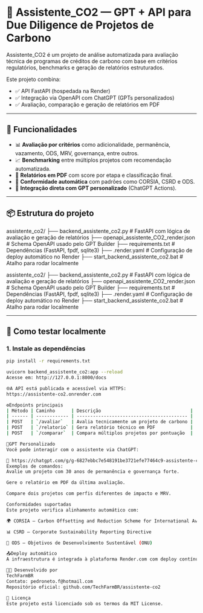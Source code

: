 # 🧠 Assistente_CO2 — GPT + API para Due Diligence de Projetos de Carbono

Assistente_CO2 é um projeto de análise automatizada para avaliação técnica de programas de créditos de carbono com base em critérios regulatórios, benchmarks e geração de relatórios estruturados.

Este projeto combina:

- ✅ API FastAPI (hospedada na Render)
- ✅ Integração via OpenAPI com ChatGPT (GPTs personalizados)
- ✅ Avaliação, comparação e geração de relatórios em PDF

---

## 🚀 Funcionalidades

- 📊 **Avaliação por critérios** como adicionalidade, permanência, vazamento, ODS, MRV, governança, entre outros.
- 📈 **Benchmarking** entre múltiplos projetos com recomendação automatizada.
- 📄 **Relatórios em PDF** com score por etapa e classificação final.
- 🔗 **Conformidade automática** com padrões como CORSIA, CSRD e ODS.
- 🤖 **Integração direta com GPT personalizado** (ChatGPT Actions).

---

## 📦 Estrutura do projeto

assistente_co2/
├── backend_assistente_co2.py # FastAPI com lógica de avaliação e geração de relatórios
├── openapi_assistente_CO2_render.json # Schema OpenAPI usado pelo GPT Builder
├── requirements.txt # Dependências (FastAPI, fpdf, sqlite3)
├── .render.yaml # Configuração de deploy automático no Render
├── start_backend_assistente_co2.bat # Atalho para rodar localmente

assistente_co2/
├── backend_assistente_co2.py # FastAPI com lógica de avaliação e geração de relatórios
├── openapi_assistente_CO2_render.json # Schema OpenAPI usado pelo GPT Builder
├── requirements.txt # Dependências (FastAPI, fpdf, sqlite3)
├── .render.yaml # Configuração de deploy automático no Render
├── start_backend_assistente_co2.bat # Atalho para rodar localmente


---

## 🧪 Como testar localmente

### 1. Instale as dependências

```bash
pip install -r requirements.txt

uvicorn backend_assistente_co2:app --reload
Acesse em: http://127.0.0.1:8000/docs

🌐A API está publicada e acessível via HTTPS:
https://assistente-co2.onrender.com

⚙️Endpoints principais
| Método | Caminho      | Descrição                                 |
| ------ | ------------ | ----------------------------------------- |
| POST   | `/avaliar`   | Avalia tecnicamente um projeto de carbono |
| POST   | `/relatorio` | Gera relatório técnico em PDF             |
| POST   | `/comparar`  | Compara múltiplos projetos por pontuação  |

🤖GPT Personalizado
Você pode interagir com o assistente via ChatGPT:

🔗 https://chatgpt.com/g/g-6827ebbc7e548191be3721efe77464c9-assistente-co2
Exemplos de comandos:
Avalie um projeto com 30 anos de permanência e governança forte.

Gere o relatório em PDF da última avaliação.

Compare dois projetos com perfis diferentes de impacto e MRV.

Conformidades suportadas
Este projeto verifica alinhamento automático com:

🌍 CORSIA – Carbon Offsetting and Reduction Scheme for International Aviation

📊 CSRD – Corporate Sustainability Reporting Directive

🎯 ODS – Objetivos de Desenvolvimento Sustentável (ONU)

📤Deploy automático
A infraestrutura é integrada à plataforma Render.com com deploy contínuo via .render.yaml.

👨‍💻 Desenvolvido por
TechFarmBR
Contato: pedroneto.f@hotmail.com
Repositório oficial: github.com/TechFarmBR/assistente-co2

📄 Licença
Este projeto está licenciado sob os termos da MIT License.




